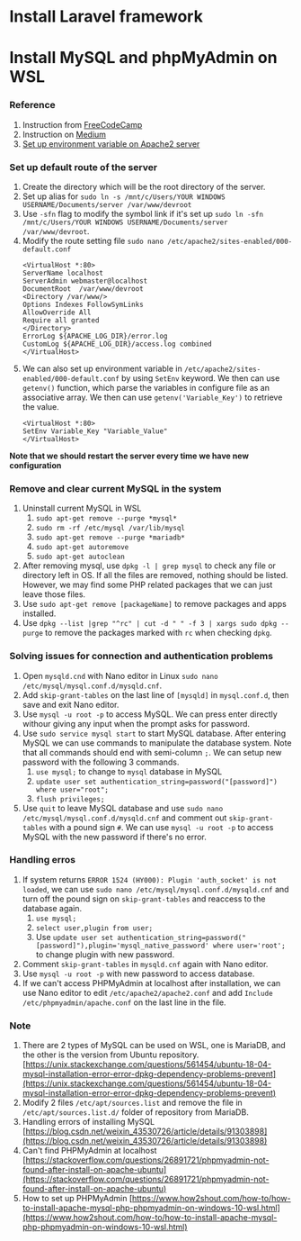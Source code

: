# Install Laravel framework

# Install MySQL and phpMyAdmin on WSL
### Reference
1. Instruction from [FreeCodeCamp](https://www.freecodecamp.org/news/setup-a-php-development-environment-on-windows-subsystem-for-linux-wsl-9193ff28ae83/)
1. Instruction on [Medium](https://medium.com/@harshityadav95/installing-mysql-in-ubuntu-linux-windows-subsystem-for-linux-from-scratch-d5771a4a2496)
1. [Set up environment variable on Apache2 server](https://stackoverflow.com/questions/23915066/why-is-getenv-only-returning-a-variable-when-run-from-the-terminal-not-via-we/23915175)

### Set up default route of the server
1. Create the directory which will be the root directory of the server.
1. Set up alias for `sudo ln -s /mnt/c/Users/YOUR WINDOWS USERNAME/Documents/server /var/www/devroot` 
1. Use `-sfn` flag to modify the symbol link if it's set up `sudo ln -sfn /mnt/c/Users/YOUR WINDOWS USERNAME/Documents/server /var/www/devroot`.
1. Modify the route setting file `sudo nano /etc/apache2/sites-enabled/000-default.conf`
    ```
    <VirtualHost *:80>
    ServerName localhost
    ServerAdmin webmaster@localhost        
    DocumentRoot  /var/www/devroot      
    <Directory /var/www/>        
    Options Indexes FollowSymLinks        
    AllowOverride All        
    Require all granted      
    </Directory>        
    ErrorLog ${APACHE_LOG_DIR}/error.log        
    CustomLog ${APACHE_LOG_DIR}/access.log combined
    </VirtualHost>
    ```
1. We can also set up environment variable in `/etc/apache2/sites-enabled/000-default.conf` by using `SetEnv` keyword. We then can use `getenv()` function, which parse the variables in configure file as an associative array. We then can use `getenv('Variable_Key')` to retrieve the value.
    ```
    <VirtualHost *:80>
    SetEnv Variable_Key "Variable_Value"
    </VirtualHost>
    ```

**Note that we should restart the server every time we have new configuration**

### Remove and clear current MySQL in the system
1. Uninstall current MySQL in WSL
    1. `sudo apt-get remove --purge *mysql*`
    1. `sudo rm -rf /etc/mysql /var/lib/mysql`
    1. `sudo apt-get remove --purge *mariadb*`
    1. `sudo apt-get autoremove`
    1. `sudo apt-get autoclean`
1. After removing mysql, use `dpkg -l | grep mysql` to check any file or directory left in OS. If all the files are removed, nothing should be listed. However, we may find some PHP related packages that we can just leave those files.
1. Use `sudo apt-get remove [packageName]` to remove packages and apps installed.
1. Use `dpkg --list |grep "^rc" | cut -d " " -f 3 | xargs sudo dpkg --purge` to remove the packages marked with `rc` when checking `dpkg`.

### Solving issues for connection and authentication problems
1. Open `mysqld.cnd` with Nano editor in Linux `sudo nano /etc/mysql/mysql.conf.d/mysqld.cnf`. 
1. Add `skip-grant-tables` on the last line of `[mysqld]` in `mysql.conf.d`, then save and exit Nano editor. 
1. Use `mysql -u root -p` to access MySQL. We can press enter directly withour giving any input when the prompt asks for password. 
1. Use `sudo service mysql start` to start MySQL database. After entering MySQL we can use commands to manipulate the database system. Note that all commands should end with semi-column `;`. We can setup new password with the following 3 commands.
    1. `use mysql;` to change to `mysql` database in MySQL
    1. `update user set authentication_string=password("[password]") where user="root";`
    1. `flush privileges;` 
1. Use `quit` to leave MySQL database and use `sudo nano /etc/mysql/mysql.conf.d/mysqld.cnf` and comment out `skip-grant-tables` with a pound sign `#`. We can use `mysql -u root -p` to access MySQL with the new password if there's no error.

### Handling erros
1. If system returns `ERROR 1524 (HY000): Plugin 'auth_socket' is not loaded`, we can use `sudo nano /etc/mysql/mysql.conf.d/mysqld.cnf` and turn off the pound sign on `skip-grant-tables` and reaccess to the database again. 
    1. `use mysql;`
    1. `select user,plugin from user;`
    1. Use `update user set authentication_string=password("[password]"),plugin='mysql_native_password' where user='root';` to change plugin with new password. 
1. Comment `skip-grant-tables` in `mysqld.cnf` again with Nano editor. 
1. Use `mysql -u root -p` with new password to access database.
1. If we can't access PHPMyAdmin at localhost after installation, we can use Nano editor to edit `/etc/apache2/apache2.conf` and add `Include /etc/phpmyadmin/apache.conf` on the last line in the file. 

### Note
1. There are 2 types of MySQL can be used on WSL, one is MariaDB, and the other is the version from Ubuntu repository. [https://unix.stackexchange.com/questions/561454/ubuntu-18-04-mysql-installation-error-error-dpkg-dependency-problems-prevent](https://unix.stackexchange.com/questions/561454/ubuntu-18-04-mysql-installation-error-error-dpkg-dependency-problems-prevent)
1. Modify 2 files `/etc/apt/sources.list` and remove the file in `/etc/apt/sources.list.d/` folder of repository from MariaDB.
1. Handling errors of installing MySQL [https://blog.csdn.net/weixin_43530726/article/details/91303898](https://blog.csdn.net/weixin_43530726/article/details/91303898)
1. Can't find PHPMyAdmin at localhost [https://stackoverflow.com/questions/26891721/phpmyadmin-not-found-after-install-on-apache-ubuntu](https://stackoverflow.com/questions/26891721/phpmyadmin-not-found-after-install-on-apache-ubuntu)
1. How to set up PHPMyAdmin [https://www.how2shout.com/how-to/how-to-install-apache-mysql-php-phpmyadmin-on-windows-10-wsl.html](https://www.how2shout.com/how-to/how-to-install-apache-mysql-php-phpmyadmin-on-windows-10-wsl.html)